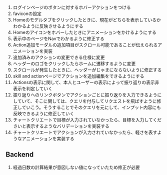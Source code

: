 1. ログインページのボタンに対するホバーアクションをつける
2. faviconの設定
3. Homeのモデルタブをクリックしたときに、現在がどちらを表示しているかわかるように反映させるようにする
4. Homeのアイコンをホバーしたときにアニメーションをかけるようにする
5. 表示中のページをNavでわかるように修正する
6. Action追加モーダルの追加項目がスクロール可能であることが伝えられるアニメーションを実装
7. 追加済みのアクションの変更できる仕様に変更
8. ヘッダーのロゴをクリックしたらホームに遷移するように変更
9. スクロールが発生したときに、ヘッダーがじゃまにならないように修正する
10. skill and actionページでアクションを追加編集をできるようにする
11. Actionsの表示に関して、本人とユーザーの表示によって振り返りの表示非表示を判定していく
12. 振り返りへのリンクボタンでアクションごとに振り返りを入力できるようにしていて、そこに関しては、クエリを付与してリクエストを飛ばすように修正していこう。そうすることでそのクエリを元にして、インプット内容にも反映できるように修正していく
13. チャートクリエートで目標が入力されていなかったら、目標を入力してくださいと表示するようなバリデーションを実装する
14. チャートクリエートでアクションが入力されていなかったら、軽さを表すようなアニメーションを実装する


## Backend
1. 経過日数の計算結果が意図しない値になっていたため修正が必要